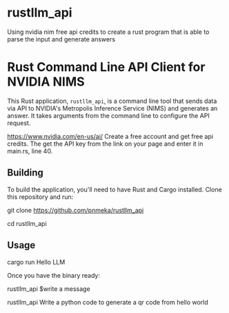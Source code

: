 # rustllm_api
Using nvidia nim free api credits to create a rust program that is able to parse the input and generate answers

# Rust Command Line API Client for NVIDIA NIMS

This Rust application, `rustllm_api`, is a command line tool that sends data via API to NVIDIA's Metropolis Inference Service (NIMS) and generates an answer. It takes arguments from the command line to configure the API request.

https://www.nvidia.com/en-us/ai/
 Create a free account and get free api credits. The get the API key from the link on your page and enter it in main.rs, line 40.


## Building

To build the application, you'll need to have Rust and Cargo installed. Clone this repository and run:


  git clone https://github.com/pnmeka/rustllm_api

  cd rustllm_api

## Usage
  

  cargo run Hello LLM

Once you have the binary ready:

rustllm_api $write a message

  rustllm_api Write a python code to generate a qr code from hello world

